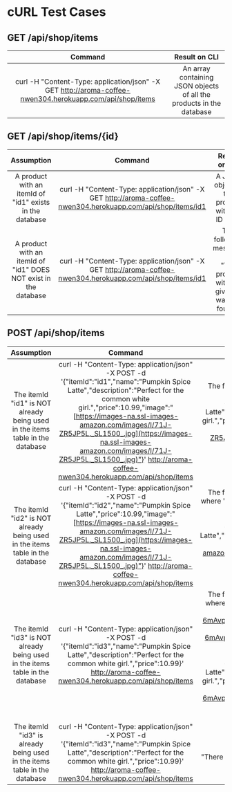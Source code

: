 # cURL Test Cases

## GET /api/shop/items

|                                                 Command                                                  |                            Result on CLI                             |
| :------------------------------------------------------------------------------------------------------: | :------------------------------------------------------------------: |
| curl -H "Content-Type: application/json" -X GET http://aroma-coffee-nwen304.herokuapp.com/api/shop/items | An array containing JSON objects of all the products in the database |

## GET /api/shop/items/{id}

|                            Assumption                            |                                                   Command                                                    |                                Result on CLI                                 |
| :--------------------------------------------------------------: | :----------------------------------------------------------------------------------------------------------: | :--------------------------------------------------------------------------: |
|     A product with an itemId of "id1" exists in the database     | curl -H "Content-Type: application/json" -X GET http://aroma-coffee-nwen304.herokuapp.com/api/shop/items/id1 |                A JSON object of the product with the ID "id1"                |
| A product with an itemId of "id1" DOES NOT exist in the database | curl -H "Content-Type: application/json" -X GET http://aroma-coffee-nwen304.herokuapp.com/api/shop/items/id1 | The following message:<br><br>"The product with the given ID was not found." |

## POST /api/shop/items

|                                  Assumption                                   |                                                                                                                                                      Command                                                                                                                                                       |                                                                                                                                                                                           Result on CLI                                                                                                                                                                                            |
| :---------------------------------------------------------------------------: | :----------------------------------------------------------------------------------------------------------------------------------------------------------------------------------------------------------------------------------------------------------------------------------------------------------------: | :------------------------------------------------------------------------------------------------------------------------------------------------------------------------------------------------------------------------------------------------------------------------------------------------------------------------------------------------------------------------------------------------: |
| The itemId "id1" is NOT already being used in the items table in the database | curl -H "Content-Type: application/json" -X POST -d '{"itemId":"id1","name":"Pumpkin Spice Latte","description":"Perfect for the common white girl.","price":10.99,"image":"[https://images-na.ssl-images-amazon.com/images/I/71J-ZR5JP5L._SL1500_.jpg](https://images-na.ssl-images-amazon.com/images/I/71J-ZR5JP5L._SL1500_.jpg)"}' http://aroma-coffee-nwen304.herokuapp.com/api/shop/items |                                                                     The following JSON object of the posted product:<br><br>{"itemId":"id1","name":"Pumpkin Spice Latte","description":"Perfect for the common white girl.","price":10.99,"image":"[https://images-na.ssl-images-amazon.com/images/I/71J-ZR5JP5L._SL1500_.jpg](https://images-na.ssl-images-amazon.com/images/I/71J-ZR5JP5L._SL1500_.jpg)"}                                                                     |
| The itemId "id2" is NOT already being used in the items table in the database |                           curl -H "Content-Type: application/json" -X POST -d '{"itemId":"id2","name":"Pumpkin Spice Latte","price":10.99,"image":"[https://images-na.ssl-images-amazon.com/images/I/71J-ZR5JP5L._SL1500_.jpg](https://images-na.ssl-images-amazon.com/images/I/71J-ZR5JP5L._SL1500_.jpg)"}' http://aroma-coffee-nwen304.herokuapp.com/api/shop/items                           |                                               The following JSON object of the posted product, where "description" is "covfefe" by default because it was undefined:<br><br>{"itemId":"id2","name":"Pumpkin Spice Latte","description":"covfefe","price":10.99,"image":"[https://images-na.ssl-images-amazon.com/images/I/71J-ZR5JP5L._SL1500_.jpg](https://images-na.ssl-images-amazon.com/images/I/71J-ZR5JP5L._SL1500_.jpg)"}                                                |
| The itemId "id3" is NOT already being used in the items table in the database |                                           curl -H "Content-Type: application/json" -X POST -d '{"itemId":"id3","name":"Pumpkin Spice Latte","description":"Perfect for the common white girl.","price":10.99}' http://aroma-coffee-nwen304.herokuapp.com/api/shop/items                                            | The following JSON object of the posted product, where "image" is "[https://images-na.ssl-images-amazon.com/images/I/51O-6mAvpwL._AC_SL1200_.jpg](https://images-na.ssl-images-amazon.com/images/I/51O-6mAvpwL._AC_SL1200_.jpg)" by default because it was undefined:<br><br>{"itemId":"id3","name":"Pumpkin Spice Latte","description":"Perfect for the common white girl.","price":10.99,"image":"[https://images-na.ssl-images-amazon.com/images/I/51O-6mAvpwL._AC_SL1200_.jpg](https://images-na.ssl-images-amazon.com/images/I/51O-6mAvpwL._AC_SL1200_.jpg)"} |
|   The itemId "id3" is already being used in the items table in the database   |                                           curl -H "Content-Type: application/json" -X POST -d '{"itemId":"id3","name":"Pumpkin Spice Latte","description":"Perfect for the common white girl.","price":10.99}' http://aroma-coffee-nwen304.herokuapp.com/api/shop/items                                            |                                                                                                                                                 The following message:<br><br>"There is already an item with that itemId. itemId must be unique."                                                                                                                                                  |
